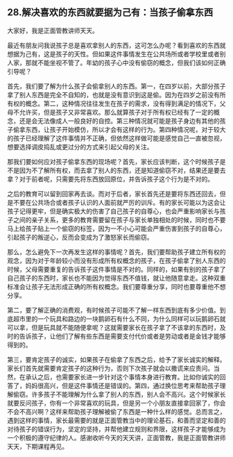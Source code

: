 ## 28.解决喜欢的东西就要据为己有：当孩子偷拿东西
大家好，我是正面管教讲师天天。


最近有朋友问我说孩子总是喜欢拿别人的东西，这可怎么办呢？看到喜欢的东西就想据为己有，这是孩子的天性。但如果这件事情发生在公共场所或者学校里或者别人家，那就不能坐视不管了。年幼的孩子心中没有偷窃的概念，但我们该如何正确引导呢？


首先，我们要了解为什么孩子会偷拿别人的东西。第一，在四岁以前，大部分孩子拿了别人东西是完全不自知的，也就是没有意识到这是偷。因为在四岁之前没有所有权的概念。第二，这种情况往往发生在孩子的需求，没有得到满足的情况下，父母不允许买，但是孩子又非常喜欢。那么就算孩子对于所有权已经有了一定的概念，还是会无法像成人一般良好的自控。第三种情况就可能是孩子身边有其他的孩子偷拿东西，让孩子开始模仿，所以才会有这样的行为。第四种情况呢，对于较大的孩子已经理解了这件事情并不正确，但依然这样做可能是感觉自己一直被忽视，想要选择调皮捣乱或更过分的方式来引起父母的关注。


那我们要如何应对孩子偷拿东西的现场呢？首先，家长应该判断，这个时候孩子是不是因为不了解所有权，而去拿了别人的东西，还是知道偷窃不对，结果还是要去拿？对于前者呢，只需要先将东西放回原位，并告诉孩子这个行为是不对的。


之后的教育可以留到回家再去谈。而对于后者，家长首先还是要将东西还回去，但是不要在公共场合或者孩子认识的人面前就严厉的训斥。有的家长可能以为这会让孩子记得更牢，但是确实极大的伤害了自己孩子的自尊心，也会严重影响家长与孩子之间的亲子关系，更多的教育需要留在孩子与家长单独相处的时候，同时也不要马上给孩子贴上一个偷窃的标签，因为一不小心可能会严重伤害到孩子的自尊心，引起孩子的叛逆心，反而会变成为了激怒家长而偷窃。


那么，怎么避免下一次再发生这样的事情呢？首先，我们要帮助孩子建立所有权的观念，因为对于年龄较小而没有形成所有权概念的孩子，在孩子偷拿了别人东西的时候，父母需要重复的告诉孩子这件事情是不对的。同样的，如果有别的孩子拿了自己孩子的东西时，家长也不能因为觉得东西不值钱，就让他随意拿走。这种双重标准会让孩子无法形成正确的所有权概念。我们要尊重分享，同时也要尊重他不想分享。


第二，要了解正确的消费观，有时候孩子可能不了解一样东西到底有多少价值。到底超市里的一个玩具和路边的一块鹅卵石有什么不同，为什么同样可以玩鹅卵石就可以拿，但是玩具就不能随便拿呢？这就需要家长在孩子拿了不该拿的东西时，及时的告诉孩子，让他们了解有些东西是需要支付代价或者是劳动或者是金钱才能够得到的。


第三，要肯定孩子的诚实，如果孩子在偷拿了东西之后，给予了家长诚实的解释。家长们首先就需要肯定孩子的这种行为，否则下次孩子就会以撒谎来应责问。当然，在承认之后，也需要家长进一步针对这个事情本身进行教育。比如你诚实的回答了，妈妈很高兴，但是这件事情还是错误的。第四，通过换位思考来帮助孩子理解偷窃。许多孩子不能理解为什么拿了别人的东西，别人会不高兴。这个时候家长就要反问孩子，你有一个非常喜欢的玩具，但是另一个小朋友直接拿回家了，你会不会不高兴啊？这样来帮助孩子理解被偷了东西是一种什么样的感觉。总而言之，遇到这样的事情，家长最需要的就是正面管教当中的理论基石，和善而坚定和善的对待孩子的错误行为，坚定的坚持，并帮他建立规则和界限，这样孩子才能够成为一个积极的遵守纪律的人。感谢收听今天的天天讲，正面管教，我是正面管教讲师天天，下期课程再见。


